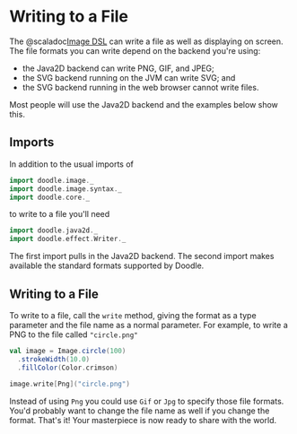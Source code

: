 # Writing to a File

The @scaladoc[Image DSL](doodle.image.index) can write a file as well as displaying on screen. The file formats you can write depend on the backend you're using:

* the Java2D backend can write PNG, GIF, and JPEG;
* the SVG backend running on the JVM can write SVG; and
* the SVG backend running in the web browser cannot write files.

Most people will use the Java2D backend and the examples below show this.


## Imports

In addition to the usual imports of

```scala mdoc
import doodle.image._
import doodle.image.syntax._
import doodle.core._
```

to write to a file you'll need

```scala mdoc
import doodle.java2d._
import doodle.effect.Writer._
```

The first import pulls in the Java2D backend. The second import makes available the standard formats supported by Doodle.


## Writing to a File

To write to a file, call the `write` method, giving the format as a type parameter and the file name as a normal parameter. For example, to write a PNG to the file called `"circle.png"`

```scala mdoc
val image = Image.circle(100)
  .strokeWidth(10.0)
  .fillColor(Color.crimson)
  
image.write[Png]("circle.png")
```

Instead of using `Png` you could use `Gif` or `Jpg` to specify those file formats. You'd probably want to change the file name as well if you change the format. That's it! Your masterpiece is now ready to share with the world.
